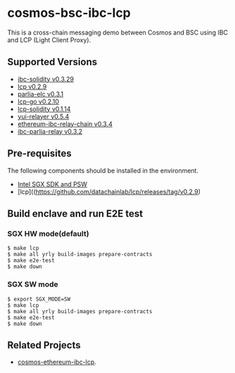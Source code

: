 # cosmos-bsc-ibc-lcp

This is a cross-chain messaging demo between Cosmos and BSC using IBC and LCP (Light Client Proxy).

## Supported Versions
- [ibc-solidity v0.3.29](https://github.com/hyperledger-labs/yui-ibc-solidity/releases/tag/v0.3.29)
- [lcp v0.2.9](https://github.com/datachainlab/lcp/releases/tag/v0.2.9)
- [parlia-elc v0.3.1](https://github.com/datachainlab/parlia-elc/releases/tag/v0.3.1)
- [lcp-go v0.2.10](https://github.com/datachainlab/lcp-go/releases/tag/v0.2.10)
- [lcp-solidity v0.1.14](https://github.com/datachainlab/lcp-solidity/releases/tag/v0.1.14)
- [yui-relayer v0.5.4](https://github.com/hyperledger-labs/yui-relayer/releases/tag/v0.5.4)
- [ethereum-ibc-relay-chain v0.3.4](https://github.com/datachainlab/ethereum-ibc-relay-chain/releases/tag/v0.3.4)
- [ibc-parlia-relay v0.3.2](https://github.com/datachainlab/ibc-parlia-relay/releases/tag/v0.3.2)

## Pre-requisites

The following components should be installed in the environment.

* [Intel SGX SDK and PSW](https://github.com/intel/linux-sgx)
* [lcp]((https://github.com/datachainlab/lcp/releases/tag/v0.2.9)

## Build enclave and run E2E test

### SGX HW mode(default)
```
$ make lcp
$ make all yrly build-images prepare-contracts 
$ make e2e-test
$ make down
```

### SGX SW mode

```
$ export SGX_MODE=SW
$ make lcp
$ make all yrly build-images prepare-contracts 
$ make e2e-test
$ make down
```

## Related Projects
 - [cosmos-ethereum-ibc-lcp](https://github.com/datachainlab/cosmos-ethereum-ibc-lcp).
